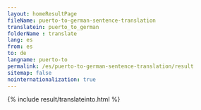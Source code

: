 ```yaml
---
layout: homeResultPage
fileName: puerto-to-german-sentence-translation
translatein: puerto_to_german
folderName : translate
lang: es
from: es
to: de
langname: puerto-to
permalink: /es/puerto-to-german-sentence-translation/result
sitemap: false
nointernationalization: true
---
```

{% include result/translateinto.html %}

<script src="/js/result/translation.js" data-foldername="{{page.folderName}}" data-lang="{{page.lang}}"></script>


